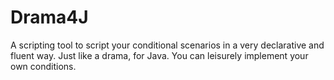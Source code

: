 # Drama4J
A scripting tool to script your conditional scenarios in a very declarative and fluent way. Just like a drama, for Java. You can leisurely implement your own conditions.
